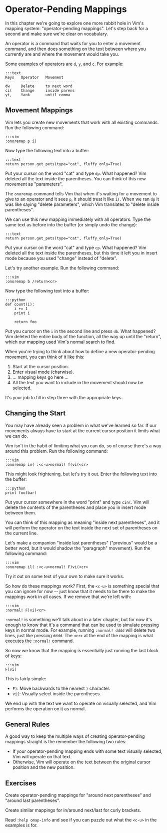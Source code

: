 Operator-Pending Mappings
=========================

In this chapter we're going to explore one more rabbit hole in Vim's mapping
system: "operator-pending mappings".  Let's step back for a second and make sure
we're clear on vocabulary.

An operator is a command that waits for you to enter a movement command, and
then does something on the text between where you currently are and where the
movement would take you.

Some examples of operators are `d`, `y`, and `c`.  For example:

    :::text
    Keys   Operator   Movement
    ----   --------   -------------
    dw     Delete     to next word
    ci(    Change     inside parens
    yt,    Yank       until comma

Movement Mappings
-----------------

Vim lets you create new movements that work with all existing commands.  Run the
following command:

    :::vim
    :onoremap p i(

Now type the following text into a buffer:

    :::text
    return person.get_pets(type="cat", fluffy_only=True)

Put your cursor on the word "cat" and type `dp`.  What happened?  Vim deleted
all the text inside the parentheses.  You can think of this new movement as
"parameters".

The `onoremap` command tells Vim that when it's waiting for a movement to give
to an operator and it sees `p`, it should treat it like `i(`.  When we ran `dp`
it was like saying "delete parameters", which Vim translates to "delete inside
parentheses".

We can use this new mapping immediately with all operators.  Type the same text
as before into the buffer (or simply undo the change):

    :::text
    return person.get_pets(type="cat", fluffy_only=True)

Put your cursor on the word "cat" and type `cp`.  What happened?  Vim deleted
all the text inside the parentheses, but this time it left you in insert mode
because you used "change" instead of "delete".

Let's try another example.  Run the following command:

    :::vim
    :onoremap b /return<cr>

Now type the following text into a buffer:

    :::python
    def count(i):
        i += 1
        print i

        return foo

Put you cursor on the `i` in the second line and press `db`.  What happened?
Vim deleted the entire body of the function, all the way up until the "return",
which our mapping used Vim's normal search to find.

When you're trying to think about how to define a new operator-pending movement,
you can think of it like this:

1. Start at the cursor position.
2. Enter visual mode (charwise).
3. ... mapping keys go here ...
4. All the text you want to include in the movement should now be selected.

It's your job to fill in step three with the appropriate keys.

Changing the Start
------------------

You may have already seen a problem in what we've learned so far.  If our
movements always have to start at the current cursor position it limits what we
can do.

Vim isn't in the habit of limiting what you can do, so of course there's a way
around this problem.  Run the following command:

    :::vim
    :onoremap in( :<c-u>normal! f(vi(<cr>

This might look frightening, but let's try it out.  Enter the following text
into the buffer:

    :::python
    print foo(bar)

Put your cursor somewhere in the word "print" and type `cin(`.  Vim will delete
the contents of the parentheses and place you in insert mode between them.

You can think of this mapping as meaning "inside next parentheses", and it will
perform the operator on the text inside the next set of parentheses on the
current line.

Let's make a companion "inside last parentheses" ("previous" would be a better
word, but it would shadow the "paragraph" movement).  Run the following command:

    :::vim
    :onoremap il( :<c-u>normal! F)vi(<cr>

Try it out on some text of your own to make sure it works.

So how do these mappings work?  First, the `<c-u>` is something special that you
can ignore for now -- just know that it needs to be there to make the mappings
work in all cases.  If we remove that we're left with:

    :::vim
    :normal! F)vi(<cr>

`:normal!` is something we'll talk about in a later chapter, but for now it's
enough to know that it's a command that can be used to simulate pressing keys in
normal mode.  For example, running `:normal! dddd` will delete two lines, just
like pressing `dddd`.  The `<cr>` at the end of the mapping is what executes the
`:normal!` command.

So now we know that the mapping is essentially just running the last block of
keys:

    :::vim
    F)vi(

This is fairly simple:

* `F)`: Move backwards to the nearest `)` character.
* `vi(`: Visually select inside the parentheses.

We end up with the text we want to operate on visually selected, and Vim
performs the operation on it as normal.

General Rules
-------------

A good way to keep the multiple ways of creating operator-pending mappings
straight is the remember the following two rules:

* If your operator-pending mapping ends with some text visually selected, Vim
  will operate on that text.
* Otherwise, Vim will operate on the text between the original cursor position
  and the new position.

Exercises
---------

Create operator-pending mappings for "around next parentheses" and "around last
parentheses".

Create similar mappings for in/around next/last for curly brackets.

Read `:help omap-info` and see if you can puzzle out what the `<c-u>` in the
examples is for.
